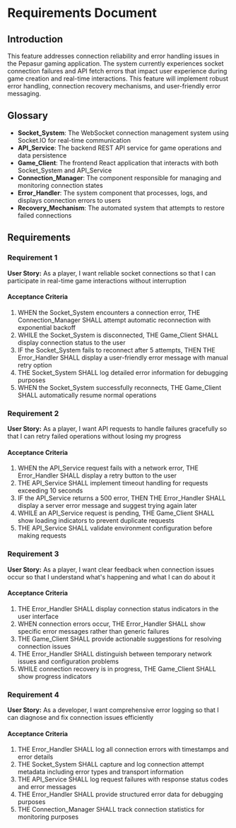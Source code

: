 # Requirements Document

## Introduction

This feature addresses connection reliability and error handling issues in the Pepasur gaming application. The system currently experiences socket connection failures and API fetch errors that impact user experience during game creation and real-time interactions. This feature will implement robust error handling, connection recovery mechanisms, and user-friendly error messaging.

## Glossary

- **Socket_System**: The WebSocket connection management system using Socket.IO for real-time communication
- **API_Service**: The backend REST API service for game operations and data persistence
- **Game_Client**: The frontend React application that interacts with both Socket_System and API_Service
- **Connection_Manager**: The component responsible for managing and monitoring connection states
- **Error_Handler**: The system component that processes, logs, and displays connection errors to users
- **Recovery_Mechanism**: The automated system that attempts to restore failed connections

## Requirements

### Requirement 1

**User Story:** As a player, I want reliable socket connections so that I can participate in real-time game interactions without interruption

#### Acceptance Criteria

1. WHEN the Socket_System encounters a connection error, THE Connection_Manager SHALL attempt automatic reconnection with exponential backoff
2. WHILE the Socket_System is disconnected, THE Game_Client SHALL display connection status to the user
3. IF the Socket_System fails to reconnect after 5 attempts, THEN THE Error_Handler SHALL display a user-friendly error message with manual retry option
4. THE Socket_System SHALL log detailed error information for debugging purposes
5. WHEN the Socket_System successfully reconnects, THE Game_Client SHALL automatically resume normal operations

### Requirement 2

**User Story:** As a player, I want API requests to handle failures gracefully so that I can retry failed operations without losing my progress

#### Acceptance Criteria

1. WHEN the API_Service request fails with a network error, THE Error_Handler SHALL display a retry button to the user
2. THE API_Service SHALL implement timeout handling for requests exceeding 10 seconds
3. IF the API_Service returns a 500 error, THEN THE Error_Handler SHALL display a server error message and suggest trying again later
4. WHILE an API_Service request is pending, THE Game_Client SHALL show loading indicators to prevent duplicate requests
5. THE API_Service SHALL validate environment configuration before making requests

### Requirement 3

**User Story:** As a player, I want clear feedback when connection issues occur so that I understand what's happening and what I can do about it

#### Acceptance Criteria

1. THE Error_Handler SHALL display connection status indicators in the user interface
2. WHEN connection errors occur, THE Error_Handler SHALL show specific error messages rather than generic failures
3. THE Game_Client SHALL provide actionable suggestions for resolving connection issues
4. THE Error_Handler SHALL distinguish between temporary network issues and configuration problems
5. WHILE connection recovery is in progress, THE Game_Client SHALL show progress indicators

### Requirement 4

**User Story:** As a developer, I want comprehensive error logging so that I can diagnose and fix connection issues efficiently

#### Acceptance Criteria

1. THE Error_Handler SHALL log all connection errors with timestamps and error details
2. THE Socket_System SHALL capture and log connection attempt metadata including error types and transport information
3. THE API_Service SHALL log request failures with response status codes and error messages
4. THE Error_Handler SHALL provide structured error data for debugging purposes
5. THE Connection_Manager SHALL track connection statistics for monitoring purposes